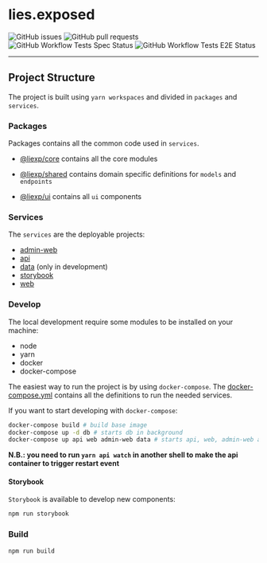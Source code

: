 # lies.exposed

![GitHub issues](https://img.shields.io/github/issues/lies.exposed/lies-exposed)
![GitHub pull requests](https://img.shields.io/github/issues-pr/lies.exposed/lies-exposed)
![GitHub Workflow Tests Spec Status](https://img.shields.io/github/workflow/status/lies.exposed/lies-exposed/tests-spec)
![GitHub Workflow Tests E2E Status](https://img.shields.io/github/workflow/status/lies.exposed/lies-exposed/tests-e2e)

---

## Project Structure

The project is built using `yarn workspaces` and divided in `packages` and `services`.

### Packages

Packages contains all the common code used in `services`.

- [@liexp/core](./packages/@liexp/core/README.md) contains all the core modules
- [@liexp/shared](./packages/@liexp/shared./README.md) contains domain specific definitions for `models` and `endpoints`

- [@liexp/ui](./packages/@liexp/ui/README.md) contains all `ui` components


### Services

The `services` are the deployable projects:

- [admin-web](./services/admin-web/README.md)
- [api](./services/api/README.md)
- [data](./services/data/README.md) (only in development)
- [storybook](./services/storybook/README.md)
- [web](./services/web/README.md)

### Develop

The local development require some modules to be installed on your machine:

- node
- yarn
- docker
- docker-compose

The easiest way to run the project is by using `docker-compose`.
The [docker-compose.yml](./docker-compose.yml) contains all the definitions to run the needed services.

If you want to start developing with `docker-compose`:

```sh
docker-compose build # build base image
docker-compose up -d db # starts db in background
docker-compose up api web admin-web data # starts api, web, admin-web and data services
```

**N.B.: you need to run `yarn api watch` in another shell to make the api container to trigger restart event**

#### Storybook

`Storybook` is available to develop new components:

```sh
npm run storybook
```

### Build

```sh
npm run build
```
